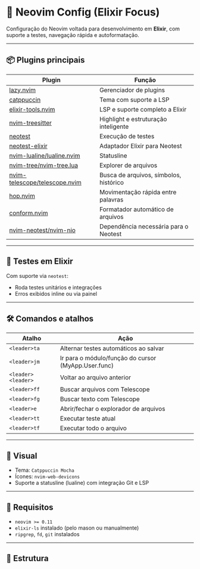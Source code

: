 # 🧠 Neovim Config (Elixir Focus)

Configuração do Neovim voltada para desenvolvimento em **Elixir**, com suporte a testes, navegação rápida e autoformatação.

---

## 📦 Plugins principais

| Plugin | Função |
|--------|--------|
| [lazy.nvim](https://github.com/folke/lazy.nvim) | Gerenciador de plugins |
| [catppuccin](https://github.com/catppuccin/nvim) | Tema com suporte a LSP |
| [elixir-tools.nvim](https://github.com/elixir-tools/elixir-tools.nvim) | LSP e suporte completo a Elixir |
| [nvim-treesitter](https://github.com/nvim-treesitter/nvim-treesitter) | Highlight e estruturação inteligente |
| [neotest](https://github.com/nvim-neotest/neotest) | Execução de testes |
| [neotest-elixir](https://github.com/jfpedroza/neotest-elixir) | Adaptador Elixir para Neotest |
| [nvim-lualine/lualine.nvim](https://github.com/nvim-lualine/lualine.nvim) | Statusline |
| [nvim-tree/nvim-tree.lua](https://github.com/nvim-tree/nvim-tree.lua) | Explorer de arquivos |
| [nvim-telescope/telescope.nvim](https://github.com/nvim-telescope/telescope.nvim) | Busca de arquivos, símbolos, histórico |
| [hop.nvim](https://github.com/phaazon/hop.nvim) | Movimentação rápida entre palavras |
| [conform.nvim](https://github.com/stevearc/conform.nvim) | Formatador automático de arquivos |
| [nvim-neotest/nvim-nio](https://github.com/nvim-neotest/nvim-nio) | Dependência necessária para o Neotest |

---

## 🧪 Testes em Elixir

Com suporte via `neotest`:

- Roda testes unitários e integrações
- Erros exibidos inline ou via painel

---

## 🛠️ Comandos e atalhos

| Atalho | Ação |
|--------|------|
| `<leader>ta` | Alternar testes automáticos ao salvar |
| `<leader>jm` | Ir para o módulo/função do cursor (MyApp.User.func) |
| `<leader><leader>` | Voltar ao arquivo anterior |
| `<leader>ff` | Buscar arquivos com Telescope |
| `<leader>fg` | Buscar texto com Telescope |
| `<leader>e` | Abrir/fechar o explorador de arquivos |
| `<leader>tt` | Executar teste atual |
| `<leader>tf` | Executar todo o arquivo |

---

## 🎨 Visual

- Tema: `Catppuccin Mocha`
- Ícones: `nvim-web-devicons`
- Suporte a statusline (lualine) com integração Git e LSP

---

## 🧪 Requisitos

- `neovim >= 0.11`
- `elixir-ls` instalado (pelo mason ou manualmente)
- `ripgrep`, `fd`, `git` instalados

---

## 📂 Estrutura

